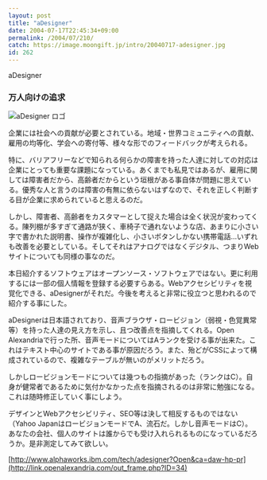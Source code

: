 ```yaml
---
layout: post
title: "aDesigner"
date: 2004-07-17T22:45:34+09:00
permalink: /2004/07/210/
catch: https://image.moongift.jp/intro/20040717-adesigner.jpg
id: 262
---
```

aDesigner  
<!--more-->

### 万人向けの追求
  

![aDesigner ロゴ](https://image.moongift.jp/intro/20040717-adesigner.jpg "aDesigner ロゴ")

  

企業には社会への貢献が必要とされている。地域・世界コミュニティへの貢献、雇用の均等化、学会への寄付等、様々な形でのフィードバックが考えられる。

  

特に、バリアフリーなどで知られる何らかの障害を持った人達に対しての対応は企業にとっても重要な課題になっている。あくまでも私見ではあるが、雇用に関しては障害者だから、高齢者だからという垣根がある事自体が問題に思えている。優秀な人と言うのは障害の有無に依らないはずなので、それを正しく判断する目が企業に求められていると思えるのだ。

  

しかし、障害者、高齢者をカスタマーとして捉えた場合は全く状況が変わってくる。陳列棚が多すぎて通路が狭く、車椅子で通れないような店、あまりに小さい字で書かれた説明書、操作が複雑化し、小さいボタンしかない携帯電話…いずれも改善を必要としている。そしてそれはアナログではなくデジタル、つまりWebサイトについても同様の事なのだ。

  

本日紹介するソフトウェアはオープンソース・ソフトウェアではない。更に利用するには一部の個人情報を登録する必要すらある。Webアクセシビリティを視覚化できる、aDesignerがそれだ。今後を考えると非常に役立つと思われるので紹介する事にした。

  

aDesignerは日本語されており、音声ブラウザ・ロービジョン（弱視・色覚異常等）を持った人達の見え方を示し、且つ改善点を指摘してくれる。Open Alexandriaで行った所、音声モードについてはAランクを受ける事が出来た。これはテキスト中心のサイトである事が原因だろう。また、殆どがCSSによって構成されているので、複雑なテーブルが無いのがメリットだろう。

  

しかしロービジョンモードについては幾つもの指摘があった（ランクはC）。自身が健常者であるために気付かなかった点を指摘されるのは非常に勉強になる。これは随時修正していく事にしよう。

  

デザインとWebアクセシビリティ、SEO等は決して相反するものではない（Yahoo JapanはロービジョンモードでA、流石だ。しかし音声モードはC）。あなたの会社、個人のサイトは誰からでも受け入れられるものになっているだろうか。是非測定してみて欲しい。

  

[http://www.alphaworks.ibm.com/tech/adesigner?Open&ca=daw-hp-pr](http://link.openalexandria.com/out_frame.php?ID=34)

